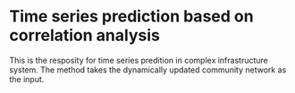 # Time series prediction based on correlation analysis
This is the resposity for time series predition in complex infrastructure system.
The method takes the dynamically updated community network as the input.
